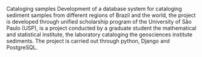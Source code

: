 Cataloging samples
 Development of a database system for cataloging sediment samples from different regions of Brazil and the world, the project is developed through unified scholarship program of the University of São Paulo (USP), is a project conducted by a graduate student the mathematical and statistical institute, the laboratory cataloging the geosciences institute sediments. The project is carried out through python, Django and PostgreSQL.
